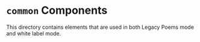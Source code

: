 # `common` Components

This directory contains elements that are used in both Legacy Poems mode
and white label mode. 

